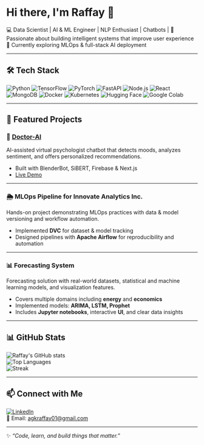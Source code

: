 # Hi there, I'm Raffay 👋  

💻 Data Scientist | AI & ML Engineer | NLP Enthusiast | Chatbots |
🚀 Passionate about building intelligent systems that improve user experience  
🌱 Currently exploring MLOps & full-stack AI deployment

---

## 🛠️ Tech Stack
![Python](https://img.shields.io/badge/Python-3776AB?style=flat&logo=python&logoColor=white)
![TensorFlow](https://img.shields.io/badge/TensorFlow-FF6F00?style=flat&logo=TensorFlow&logoColor=white)
![PyTorch](https://img.shields.io/badge/PyTorch-EE4C2C?style=flat&logo=PyTorch&logoColor=white)
![FastAPI](https://img.shields.io/badge/FastAPI-009688?style=flat&logo=FastAPI&logoColor=white)
![Node.js](https://img.shields.io/badge/Node.js-339933?style=flat&logo=nodedotjs&logoColor=white)
![React](https://img.shields.io/badge/React-20232A?style=flat&logo=react&logoColor=61DAFB)
![MongoDB](https://img.shields.io/badge/MongoDB-4EA94B?style=flat&logo=mongodb&logoColor=white)
![Docker](https://img.shields.io/badge/Docker-2496ED?style=flat&logo=docker&logoColor=white)
![Kubernetes](https://img.shields.io/badge/Kubernetes-326CE5?style=flat&logo=kubernetes&logoColor=white)
![Hugging Face](https://img.shields.io/badge/Hugging%20Face-FFDD00?style=flat&logo=huggingface&logoColor=black)
![Google Colab](https://img.shields.io/badge/Google%20Colab-F9AB00?style=flat&logo=googlecolab&logoColor=white)

---
 
## 🚀 Featured Projects

### 🧠 [Doctor-AI](https://doctor-ai-final.vercel.app)
AI-assisted virtual psychologist chatbot that detects moods, analyzes sentiment, and offers personalized recommendations.  
- Built with BlenderBot, SiBERT, Firebase & Next.js  
- [Live Demo](https://doctor-ai-final.vercel.app)  

---

###  🌦️ MLOps Pipeline for Innovate Analytics Inc.
Hands-on project demonstrating MLOps practices with data & model versioning and workflow automation.  
- Implemented **DVC** for dataset & model tracking  
- Designed pipelines with **Apache Airflow** for reproducibility and automation  

---

### 📊 Forecasting System
Forecasting solution with real-world datasets, statistical and machine learning models, and visualization features.  
- Covers multiple domains including **energy** and **economics**  
- Implemented models: **ARIMA, LSTM, Prophet**  
- Includes **Jupyter notebooks**, interactive **UI**, and clear data insights  

---

## 📊 GitHub Stats

![Raffay's GitHub stats](https://github-readme-stats.vercel.app/api?username=raffay464&show_icons=true&theme=tokyonight)  
![Top Languages](https://github-readme-stats.vercel.app/api/top-langs/?username=raffay464&layout=compact&theme=tokyonight)  
![Streak](https://github-readme-streak-stats.herokuapp.com/?user=raffay464&theme=tokyonight)  

---

## 📫 Connect with Me
[![LinkedIn](https://img.shields.io/badge/LinkedIn-0A66C2?style=flat&logo=linkedin&logoColor=white)](https://www.linkedin.com/in/raffay-ahmed-014715260/)  
📧 Email: agkraffay01@gmail.com 

---

✨ *“Code, learn, and build things that matter.”*  
